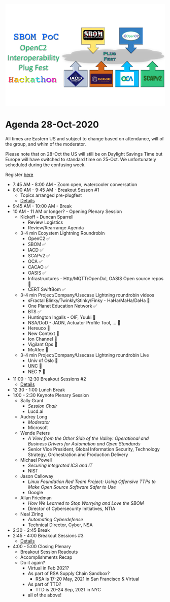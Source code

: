 ![Plugfest](./Plugfest.png)
# Agenda 28-Oct-2020
All times are Eastern US and
subject to change based on
attendance, will of the group,
and whim of the moderator.

Please note that on 28-Oct the US will still be on Daylight Savings Time but Europe will have switched to standard time on 25-Oct. We unfortunately scheduled during the confusing week.

Register [here](https://www.eventbrite.com/e/sbom-poc-openc2-plugfest-hackathon-tickets-124335150783)

* 7:45 AM - 8:00 AM - Zoom open, watercooler conversation
* 8:00 AM - 9:45 AM - Breakout Sesson #1
   - Topics arranged pre-plugfest
   - [Details](./breakouts.md)
* 9:45 AM - 10:00 AM - Break
* 10 AM - 11 AM or longer? - Opening Plenary Session
   - Kickoff - Duncan Sparrell
      * Review Logistics
      * Review/Rearrange Agenda
   - 3-4 min Ecoystem Lightning Roundrobin
      * OpenC2 :white_check_mark:
      * SBOM :white_check_mark:
      * IACD :white_check_mark:
      * SCAPv2 :white_check_mark:
      * OCA :white_check_mark:
      * CACAO :white_check_mark:
      * OASIS :white_check_mark:
      * Infrastructures - Http/MQTT/OpenDxl, OASIS Open source repos :construction:
      * CERT SwiftBom :white_check_mark:
   - 3-4 min Project/Company/Usecase Lightning roundrobin videos
      * sFractal Blinky/Twinkly/Stinky/Finky - HaHa/MaHa/DaHa :construction:
      * One Planet Education Network :white_check_mark:
      * BTS :white_check_mark:
      * Huntington Ingalls - OIF, Yuuki :construction:
      * NSA/DoD - JADN, Actuator Profile Tool, ... :construction:
      * Hereuco :construction:
      * New Context :construction:
      * Ion Channel :construction:
      * Vigilant Ops :construction:
      * McAfee :construction:
   - 3-4 min Project/Company/Usecase Lightning roundrobin Live
      * Univ of Oslo :information_desk_person:
      * UNC :information_desk_person:
      * NEC :question: :information_desk_person:
* 11:00 - 12:30 Breakout Sessions #2
   - [Details](./breakouts.md)
* 12:30 - 1:00 Lunch Break
* 1:00 - 2:30 Keynote Plenary Session
   - Sally Grant
      * *Session Chair*
      * Lucd.ai
   - Audrey Long
      * *Moderator*
      * Microsoft
   - Wende Peters
      * *A View from the Other Side of the Valley:  Operational and Business Drivers for Automation and Open Standards*
      * Senior Vice President, Global Information Security, Technology Strategy, Orchestration and Production Delivery
   - Michael Powell
      * *Securing integrated ICS and IT*
      * NIST
   - Jason Calloway
      * *Linux Foundation Red Team Project: Using Offensive TTPs to Make Open Source Software Safer to Use*
      * Google
   - Allan Friedman
      * *How We Learned to Stop Worrying and Love the SBOM*
      * Director of Cybersecurity Initiatives, NTIA
   - Neal Ziring
      * *Automating Cyberdefense*
      * Technical Director, Cyber, NSA
* 2:30 - 2:45 Break
* 2:45 - 4:00 Breakout Sessions #3
    - [Details](./breakouts.md)
* 4:00 - 5:00 Closing Plenary
   - Breakout Session Readouts
   - Accomplishments Recap
   - Do it again?
      * Virtual in Feb 2021?
      * As part of RSA Supply Chain Sandbox?
         - RSA is 17-20 May, 2021 in San Francisco & Virtual
      * As part of TTD?
         - TTD is 20-24 Sep, 2021 in NYC
      * all of the above!
